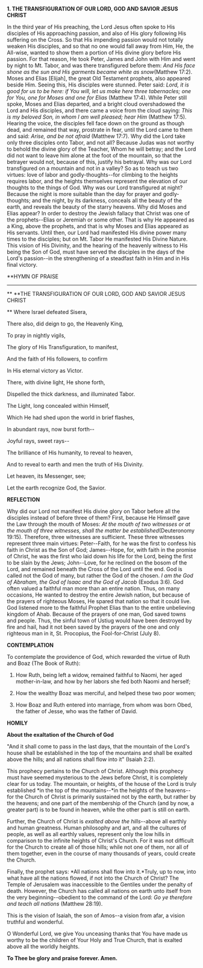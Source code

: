 
**1. THE TRANSFIGURATION OF OUR LORD, GOD AND SAVIOR JESUS CHRIST**

In the third year of His preaching, the Lord Jesus often spoke to His disciples of His approaching passion, and also of His glory following His suffering on the Cross. So that His impending passion would not totally weaken His disciples, and so that no one would fall away from Him, He, the All-wise, wanted to show them a portion of His divine glory before His passion. For that reason, He took Peter, James and John with Him and went by night to Mt. Tabor, and was there transfigured before them: *And His face shone as the sun and His garments became white as snow*(Matthew 17:2). Moses and Elias [Elijah], the great Old Testament prophets, also appeared beside Him. Seeing this, His disciples were stunned. Peter said: *Lord, it is good for us to be here: if You will, let us make here three tabernacles; one for You, one for Moses and one for Elias* (Matthew 17:4). While Peter still spoke, Moses and Elias departed, and a bright cloud overshadowed the Lord and His disciples, and there came a voice from the cloud saying: *This is my beloved Son, in whom I am well pleased; hear Him* (Matthew 17:5). Hearing the voice, the disciples fell face down on the ground as though dead, and remained that way, prostrate in fear, until the Lord came to them and said: *Arise, and be not afraid* (Matthew 17:7). Why did the Lord take only three disciples onto Tabor, and not all? Because Judas was not worthy to behold the divine glory of the Teacher, Whom he will betray; and the Lord did not want to leave him alone at the foot of the mountain, so that the betrayer would not, because of this, justify his betrayal. Why was our Lord transfigured on a mountain and not in a valley? So as to teach us two virtues: love of labor and godly-thoughts--for climbing to the heights requires labor, and the heights themselves represent the elevation of our thoughts to the things of God. Why was our Lord transfigured at night? Because the night is more suitable than the day for prayer and godly-thoughts; and the night, by its darkness, conceals all the beauty of the earth, and reveals the beauty of the starry heavens. Why did Moses and Elias appear? In order to destroy the Jewish fallacy that Christ was one of the prophets--Elias or Jeremiah or some other. That is why He appeared as a King, above the prophets, and that is why Moses and Elias appeared as His servants. Until then, our Lord had manifested His divine power many times to the disciples; but on Mt. Tabor He manifested His Divine Nature. This vision of His Divinity, and the hearing of the heavenly witness to His being the Son of God, must have served the disciples in the days of the Lord's passion--in the strengthening of a steadfast faith in Him and in His final victory.


**HYMN OF PRAISE
**** 
**
**THE TRANSFIGURATION OF OUR LORD, GOD AND SAVIOR JESUS CHRIST
 
**
Where Israel defeated Sisera,
 

There also, did deign to go, the Heavenly King,
 

To pray in nightly vigils,
 

The glory of His Transfiguration, to manifest,
 

And the faith of His followers, to confirm
 

In His eternal victory as Victor.
 

There, with divine light, He shone forth,
 

Dispelled the thick darkness, and illuminated Tabor.
 

The Light, long concealed within Himself,


Which He had shed upon the world in brief flashes,
 

In abundant rays, now burst forth--
 

Joyful rays, sweet rays--
 

The brilliance of His humanity, to reveal to heaven,
 

And to reveal to earth and men the truth of His Divinity.
 

Let heaven, its Messenger, see;
 

Let the earth recognize God, the Savior.
 

**REFLECTION**

Why did our Lord not manifest His divine glory on Tabor before all the disciples instead of before three of them? First, because He Himself gave the Law through the mouth of Moses: *At the mouth of two witnesses or at the mouth of three witnesses, shall the matter be established*(Deuteronomy 19:15). Therefore, three witnesses are sufficient. These three witnesses represent three main virtues: Peter--Faith, for he was the first to confess his faith in Christ as the Son of God; James--Hope, for, with faith in the promise of Christ, he was the first who laid down his life for the Lord, being the first to be slain by the Jews; John--Love, for he reclined on the bosom of the Lord, and remained beneath the Cross of the Lord until the end. God is called not the God of many, but rather the God of the chosen. *I am the God of Abraham, the God of Isaac and the God of Jacob* (Exodus 3:6). God often valued a faithful man more than an entire nation. Thus, on many occasions, He wanted to destroy the entire Jewish nation, but because of the prayers of righteous Moses, He spared that nation so that it could live. God listened more to the faithful Prophet Elias than to the entire unbelieving kingdom of Ahab. Because of the prayers of one man, God saved towns and people. Thus, the sinful town of Ustiug would have been destroyed by fire and hail, had it not been saved by the prayers of the one and only righteous man in it, St. Procopius, the Fool-for-Christ (July 8).


**CONTEMPLATION**


To contemplate the providence of God, which rewarded the virtue of Ruth and Boaz (The Book of Ruth):

1.  How Ruth, being left a widow, remained faithful to Naomi, her aged mother-in-law, and how by her labors she fed both Naomi and herself;

1.  How the wealthy Boaz was merciful, and helped these two poor women;

1.  How Boaz and Ruth entered into marriage, from whom was born Obed, the father of Jesse, who was the father of David.


**HOMILY**


**About the exaltation of the Church of God**

"And it shall come to pass in the last days, that the mountain of the Lord's house shall be established in the top of the mountains and shall be exalted above the hills; and all nations shall flow into it" (Isaiah 2:2).

This prophecy pertains to the Church of Christ. Although this prophecy must have seemed mysterious to the Jews before Christ, it is completely clear for us today. The mountain, or heights, of the house of the Lord is truly established *in the top of the mountains--*in the heights of the heavens--for the Church of Christ is primarily sustained not by the earth, but rather by the heavens; and one part of the membership of the Church (and by now, a greater part) is to be found in heaven, while the other part is still on earth.

Further, the Church of Christ is *exalted above the hills*--above all earthly and human greatness. Human philosophy and art, and all the cultures of people, as well as all earthly values, represent only the low hills in comparison to the infinite heights of Christ's Church. For it was not difficult for the Church to create all of those hills; while not one of them, nor all of them together, even in the course of many thousands of years, could create the Church.

Finally, the prophet says: *All nations shall flow into it.*Truly, up to now, into what have all the nations flowed, if not into the Church of Christ? The Temple of Jerusalem was inaccessible to the Gentiles under the penalty of death. However, the Church has called all nations on earth unto itself from the very beginning--obedient to the command of the Lord: *Go ye therefore and teach all nations* (Matthew 28:19).

This is the vision of Isaiah, the son of Amos--a vision from afar, a vision truthful and wonderful.

O Wonderful Lord, we give You unceasing thanks that You have made us worthy to be the children of Your Holy and True Church, that is exalted above all the worldly heights.

**To Thee be glory and praise forever. Amen.**
